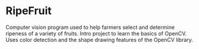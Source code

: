 # RipeFruit
Computer vision program used to help farmers select and determine ripeness of a variety of fruits.
Intro project to learn the basics of OpenCV.
Uses color detection and the shape drawing features of the OpenCV library. 
